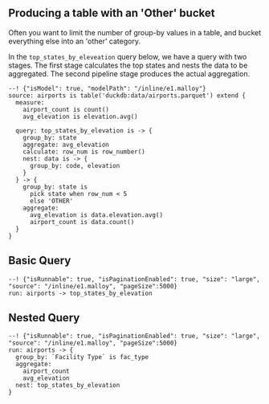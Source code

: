 ## Producing a table with an 'Other' bucket
Often you want to limit the number of group-by values in a table, and bucket everything else into an 'other' category.  

In the `top_states_by_eleveation` query below, we have a query with two stages. The first stage calculates the top states and nests the data to be aggregated. The second pipeline stage produces the actual aggregation.

```malloy
--! {"isModel": true, "modelPath": "/inline/e1.malloy"}
source: airports is table('duckdb:data/airports.parquet') extend {
  measure: 
    airport_count is count()
    avg_elevation is elevation.avg()

  query: top_states_by_elevation is -> {
    group_by: state
    aggregate: avg_elevation
    calculate: row_num is row_number()
    nest: data is -> {  
      group_by: code, elevation
    }
  } -> {
    group_by: state is 
      pick state when row_num < 5
      else 'OTHER'
    aggregate: 
      avg_elevation is data.elevation.avg()
      airport_count is data.count()
  }
}
```

## Basic Query
```malloy
--! {"isRunnable": true, "isPaginationEnabled": true, "size": "large", "source": "/inline/e1.malloy", "pageSize":5000}
run: airports -> top_states_by_elevation
```

## Nested Query
```malloy
--! {"isRunnable": true, "isPaginationEnabled": true, "size": "large", "source": "/inline/e1.malloy", "pageSize":5000}
run: airports -> {
  group_by: `Facility Type` is fac_type
  aggregate: 
    airport_count
    avg_elevation
  nest: top_states_by_elevation
}
```